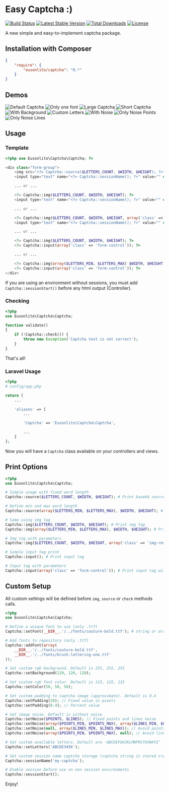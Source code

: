 # Easy Captcha :)

[![Build Status](https://travis-ci.org/eusonlito/captcha.svg?branch=master)](https://travis-ci.org/eusonlito/captcha)
[![Latest Stable Version](https://poser.pugx.org/eusonlito/captcha/v/stable.png)](https://packagist.org/packages/eusonlito/captcha)
[![Total Downloads](https://poser.pugx.org/eusonlito/captcha/downloads.png)](https://packagist.org/packages/eusonlito/captcha)
[![License](https://poser.pugx.org/eusonlito/captcha/license.png)](https://packagist.org/packages/eusonlito/captcha)

A new simple and easy-to-implement captcha package.

## Installation with Composer

```json
{
    "require": {
        "eusonlito/captcha": "0.*"
    }
}
```

## Demos

![Default Captcha](https://eusonlito.github.io/captcha/assets/images/multiple-fonts.png)
![Only one font](https://eusonlito.github.io/captcha/assets/images/one-font.png)
![Large Captcha](https://eusonlito.github.io/captcha/assets/images/large.png)
![Short Captcha](https://eusonlito.github.io/captcha/assets/images/short.png)
![With Background](https://eusonlito.github.io/captcha/assets/images/background.png)
![Custom Letters](https://eusonlito.github.io/captcha/assets/images/letters.png)
![With Noise](https://eusonlito.github.io/captcha/assets/images/noise.png)
![Only Noise Points](https://eusonlito.github.io/captcha/assets/images/noise-points.png)
![Only Noise Lines](https://eusonlito.github.io/captcha/assets/images/noise-lines.png)

## Usage

### Template

```php
<?php use Eusonlito\Captcha\Captcha; ?>

<div class="form-group">
    <img src="<?= Captcha::source($LETTERS_COUNT, $WIDTH, $HEIGHT); ?>" class="img-responsive" />
    <input type="text" name="<?= Captcha::sessionName(); ?>" value="" class="form-control" />

    ... or ...

    <?= Captcha::img($LETTERS_COUNT, $WIDTH, $HEIGHT); ?>
    <input type="text" name="<?= Captcha::sessionName(); ?>" value="" class="form-control" />

    ... or ...

    <?= Captcha::img($LETTERS_COUNT, $WIDTH, $HEIGHT, array('class' => 'img-responsive')); ?>
    <input type="text" name="<?= Captcha::sessionName(); ?>" value="" class="form-control" />

    ... or ...

    <?= Captcha::img($LETTERS_COUNT, $WIDTH, $HEIGHT); ?>
    <?= Captcha::input(array('class' => 'form-control')); ?>

    ... or ...

    <?= Captcha::img(array($LETTERS_MIN, $LETTERS_MAX) $WIDTH, $HEIGHT); ?>
    <?= Captcha::input(array('class' => 'form-control')); ?>
</div>
```

If you are using an environment without sessions, you must add `Captcha::sessionStart()` before any html output (Controller).

### Checking

```php
<?php
use Eusonlito\Captcha\Captcha;

function validate()
{
    if (!Captcha::check()) {
        throw new Exception('Captcha text is not correct');
    }
}
```

That's all!

### Laravel Usage

```php
<?php
# config/app.php

return [
    ...

    'aliases' => [
        ...

        'Captcha' => 'Eusonlito\Captcha\Captcha',

        ...
    ]
];
```

Now you will have a `Captcha` class available on your controllers and views.

## Print Options

```php
<?php
use Eusonlito\Captcha\Captcha;

# Simple usage with fixed word length
Captcha::source($LETTERS_COUNT, $WIDTH, $HEIGHT); # Print base64 source image code

# Define min and max word length
Captcha::source(array($LETTERS_MIN, $LETTERS_MAX), $WIDTH, $HEIGHT); # Print base64 source image code

# Same using img tag
Captcha::img($LETTERS_COUNT, $WIDTH, $HEIGHT); # Print img tag
Captcha::img(array($LETTERS_MIN, $LETTERS_MAX), $WIDTH, $HEIGHT); # Print img tag

# Img tag with parameters
Captcha::img($LETTERS_COUNT, $WIDTH, $HEIGHT, array('class' => 'img-responsive')); # Print img tag with class attribute

# Simple input tag print
Captcha::input(); # Print input tag

# Input tag with parameters
Captcha::input(array('class' => 'form-control')); # Print input tag with class attribute
```

## Custom Setup

All custom settings will be defined before `img`, `source` or `check` methods calls.

```php
<?php
use Eusonlito\Captcha\Captcha;

# Define a unique font to use (only .ttf)
Captcha::setFont(__DIR__.'/../fonts/couture-bold.ttf'); # string or array

# Add fonts to repository (only .ttf)
Captcha::addFont(array(
    __DIR__.'/../fonts/couture-bold.ttf',
    __DIR__.'/../fonts/brush-lettering-one.ttf'
));

# Set custom rgb background. Default is 255, 255, 255
Captcha::setBackground(120, 120, 120);

# Set custom rgb font color. Default is 115, 115, 115
Captcha::setColor(50, 50, 50);

# Set custom padding to captcha image (approximate). Default is 0.4
Captcha::setPadding(20); // Fixed value in pixels
Captcha::setPadding(0.4); // Percent value

# Set image noise. Default is without noise
Captcha::setNoise($POINTS, $LINES); // Fixed points and lines noise
Captcha::setNoise(array($POINTS_MIN, $POINTS_MAX), array($LINES_MIN, $LINES_MAX)); // Variable points and lines noise
Captcha::setNoise(null, array($LINES_MIN, $LINES_MAX)); // Avoid points noise
Captcha::setNoise(array($POINTS_MIN, $POINTS_MAX), null); // Avoid lines noise

# Set custom available letters. Default are 'ABCDEFGHJKLMNPRSTUVWXYZ'
Captcha::setLetters('ABCDE3456');

# Set custom session name captcha storage (captcha string is stored crypted). Default is 'captcha-string'
Captcha::sessionName('my-captcha');

# Enable session before use on non session environments
Captcha::sessionStart();
```

Enjoy!
